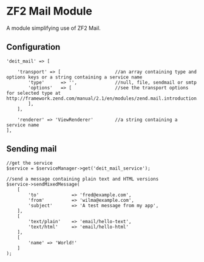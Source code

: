 # ZF2 Mail Module

A module simplifying use of ZF2 Mail.

## Configuration

	'deit_mail' => [

		'transport' => [                    //an array containing type and options keys or a string containing a service name
			'type'      => '',              //null, file, sendmail or smtp
			'options'   => [                //see the transport options for selected type at http://framework.zend.com/manual/2.1/en/modules/zend.mail.introduction.html
			],
		],

		'renderer' => 'ViewRenderer'        //a string containing a service name
	],

## Sending mail

	//get the service
	$service = $serviceManager->get('deit_mail_service');

	//send a message containing plain text and HTML versions
	$service->sendMixedMessage(
		[
			'to'            => 'fred@example.com',
			'from'          => 'wilma@example.com',
			'subject'       => 'A test message from my app',
		],
		[
			'text/plain'    => 'email/hello-text',
			'text/html'     => 'email/hello-html'
		],
		[
			'name' => 'World!'
		]
	);